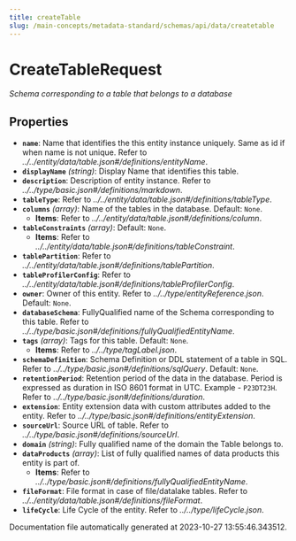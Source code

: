 ```yaml
---
title: createTable
slug: /main-concepts/metadata-standard/schemas/api/data/createtable
---
```


# CreateTableRequest

*Schema corresponding to a table that belongs to a database*

## Properties

- **`name`**: Name that identifies the this entity instance uniquely. Same as id if when name is not unique. Refer to *../../entity/data/table.json#/definitions/entityName*.
- **`displayName`** *(string)*: Display Name that identifies this table.
- **`description`**: Description of entity instance. Refer to *../../type/basic.json#/definitions/markdown*.
- **`tableType`**: Refer to *../../entity/data/table.json#/definitions/tableType*.
- **`columns`** *(array)*: Name of the tables in the database. Default: `None`.
  - **Items**: Refer to *../../entity/data/table.json#/definitions/column*.
- **`tableConstraints`** *(array)*: Default: `None`.
  - **Items**: Refer to *../../entity/data/table.json#/definitions/tableConstraint*.
- **`tablePartition`**: Refer to *../../entity/data/table.json#/definitions/tablePartition*.
- **`tableProfilerConfig`**: Refer to *../../entity/data/table.json#/definitions/tableProfilerConfig*.
- **`owner`**: Owner of this entity. Refer to *../../type/entityReference.json*. Default: `None`.
- **`databaseSchema`**: FullyQualified name of the Schema corresponding to this table. Refer to *../../type/basic.json#/definitions/fullyQualifiedEntityName*.
- **`tags`** *(array)*: Tags for this table. Default: `None`.
  - **Items**: Refer to *../../type/tagLabel.json*.
- **`schemaDefinition`**: Schema Definition or DDL statement of a table in SQL. Refer to *../../type/basic.json#/definitions/sqlQuery*. Default: `None`.
- **`retentionPeriod`**: Retention period of the data in the database. Period is expressed as duration in ISO 8601 format in UTC. Example - `P23DT23H`. Refer to *../../type/basic.json#/definitions/duration*.
- **`extension`**: Entity extension data with custom attributes added to the entity. Refer to *../../type/basic.json#/definitions/entityExtension*.
- **`sourceUrl`**: Source URL of table. Refer to *../../type/basic.json#/definitions/sourceUrl*.
- **`domain`** *(string)*: Fully qualified name of the domain the Table belongs to.
- **`dataProducts`** *(array)*: List of fully qualified names of data products this entity is part of.
  - **Items**: Refer to *../../type/basic.json#/definitions/fullyQualifiedEntityName*.
- **`fileFormat`**: File format in case of file/datalake tables. Refer to *../../entity/data/table.json#/definitions/fileFormat*.
- **`lifeCycle`**: Life Cycle of the entity. Refer to *../../type/lifeCycle.json*.


Documentation file automatically generated at 2023-10-27 13:55:46.343512.
